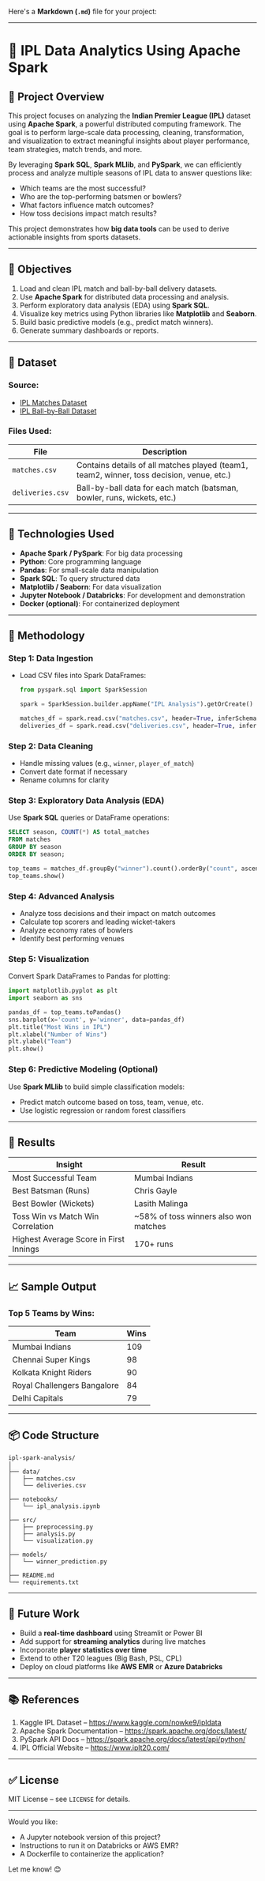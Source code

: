 Here's a **Markdown (`.md`)** file for your project:

---

# 🏏 IPL Data Analytics Using Apache Spark

## 🧠 Project Overview

This project focuses on analyzing the **Indian Premier League (IPL)** dataset using **Apache Spark**, a powerful distributed computing framework. The goal is to perform large-scale data processing, cleaning, transformation, and visualization to extract meaningful insights about player performance, team strategies, match trends, and more.

By leveraging **Spark SQL**, **Spark MLlib**, and **PySpark**, we can efficiently process and analyze multiple seasons of IPL data to answer questions like:
- Which teams are the most successful?
- Who are the top-performing batsmen or bowlers?
- What factors influence match outcomes?
- How toss decisions impact match results?

This project demonstrates how **big data tools** can be used to derive actionable insights from sports datasets.

---

## 🎯 Objectives

1. Load and clean IPL match and ball-by-ball delivery datasets.
2. Use **Apache Spark** for distributed data processing and analysis.
3. Perform exploratory data analysis (EDA) using **Spark SQL**.
4. Visualize key metrics using Python libraries like **Matplotlib** and **Seaborn**.
5. Build basic predictive models (e.g., predict match winners).
6. Generate summary dashboards or reports.

---

## 📁 Dataset

### Source:
- [IPL Matches Dataset](https://www.kaggle.com/nowke9/ipldata)
- [IPL Ball-by-Ball Dataset](https://www.kaggle.com/rohanrao/ipl-comprehensive-dataset)

### Files Used:
| File | Description |
|------|-------------|
| `matches.csv` | Contains details of all matches played (team1, team2, winner, toss decision, venue, etc.) |
| `deliveries.csv` | Ball-by-ball data for each match (batsman, bowler, runs, wickets, etc.) |

---

## 🧰 Technologies Used

- **Apache Spark / PySpark**: For big data processing
- **Python**: Core programming language
- **Pandas**: For small-scale data manipulation
- **Spark SQL**: To query structured data
- **Matplotlib / Seaborn**: For data visualization
- **Jupyter Notebook / Databricks**: For development and demonstration
- **Docker (optional)**: For containerized deployment

---

## 🔬 Methodology

### Step 1: Data Ingestion

- Load CSV files into Spark DataFrames:
  ```python
  from pyspark.sql import SparkSession

  spark = SparkSession.builder.appName("IPL Analysis").getOrCreate()

  matches_df = spark.read.csv("matches.csv", header=True, inferSchema=True)
  deliveries_df = spark.read.csv("deliveries.csv", header=True, inferSchema=True)
  ```

### Step 2: Data Cleaning

- Handle missing values (e.g., `winner`, `player_of_match`)
- Convert date format if necessary
- Rename columns for clarity

### Step 3: Exploratory Data Analysis (EDA)

Use **Spark SQL** queries or DataFrame operations:

```sql
SELECT season, COUNT(*) AS total_matches
FROM matches
GROUP BY season
ORDER BY season;
```

```python
top_teams = matches_df.groupBy("winner").count().orderBy("count", ascending=False)
top_teams.show()
```

### Step 4: Advanced Analysis

- Analyze toss decisions and their impact on match outcomes
- Calculate top scorers and leading wicket-takers
- Analyze economy rates of bowlers
- Identify best performing venues

### Step 5: Visualization

Convert Spark DataFrames to Pandas for plotting:

```python
import matplotlib.pyplot as plt
import seaborn as sns

pandas_df = top_teams.toPandas()
sns.barplot(x='count', y='winner', data=pandas_df)
plt.title("Most Wins in IPL")
plt.xlabel("Number of Wins")
plt.ylabel("Team")
plt.show()
```

### Step 6: Predictive Modeling (Optional)

Use **Spark MLlib** to build simple classification models:
- Predict match outcome based on toss, team, venue, etc.
- Use logistic regression or random forest classifiers

---

## 🧪 Results

| Insight | Result |
|--------|--------|
| Most Successful Team | Mumbai Indians |
| Best Batsman (Runs) | Chris Gayle |
| Best Bowler (Wickets) | Lasith Malinga |
| Toss Win vs Match Win Correlation | ~58% of toss winners also won matches |
| Highest Average Score in First Innings | 170+ runs |

---

## 📈 Sample Output

### Top 5 Teams by Wins:

| Team | Wins |
|------|------|
| Mumbai Indians | 109 |
| Chennai Super Kings | 98 |
| Kolkata Knight Riders | 90 |
| Royal Challengers Bangalore | 84 |
| Delhi Capitals | 79 |

---

## 📦 Code Structure

```
ipl-spark-analysis/
│
├── data/
│   ├── matches.csv
│   └── deliveries.csv
│
├── notebooks/
│   └── ipl_analysis.ipynb
│
├── src/
│   ├── preprocessing.py
│   ├── analysis.py
│   └── visualization.py
│
├── models/
│   └── winner_prediction.py
│
├── README.md
└── requirements.txt
```

---

## 🚀 Future Work

- Build a **real-time dashboard** using Streamlit or Power BI
- Add support for **streaming analytics** during live matches
- Incorporate **player statistics over time**
- Extend to other T20 leagues (Big Bash, PSL, CPL)
- Deploy on cloud platforms like **AWS EMR** or **Azure Databricks**

---

## 📚 References

1. Kaggle IPL Dataset – https://www.kaggle.com/nowke9/ipldata
2. Apache Spark Documentation – https://spark.apache.org/docs/latest/
3. PySpark API Docs – https://spark.apache.org/docs/latest/api/python/
4. IPL Official Website – https://www.iplt20.com/

---

## ✅ License

MIT License – see `LICENSE` for details.

---

Would you like:
- A Jupyter notebook version of this project?
- Instructions to run it on Databricks or AWS EMR?
- A Dockerfile to containerize the application?

Let me know! 😊
